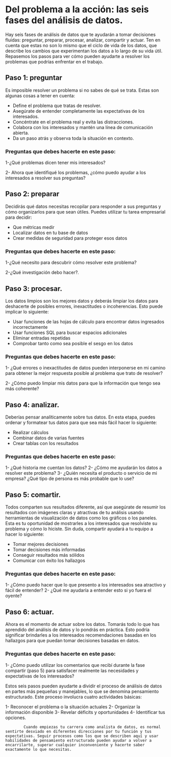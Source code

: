  # Del problema a la acción: las seis fases del análisis de datos.

Hay seis fases de análisis de datos que te ayudarán a tomar decisiones fluidas: preguntar, preparar, procesar, analizar, compartir y actuar. Ten en cuenta que estas no son lo mismo que el ciclo de vida de los datos, que describe los cambios que experimentan los datos a lo largo de su vida útil. Repasemos los pasos para ver cómo pueden ayudarte a resolver los problemas que podrías enfrentar en el trabajo.

## Paso 1: preguntar

Es imposible resolver un problema si no sabes de qué se trata. Estas son algunas cosas a tener en cuenta:
- Define el problema que tratas de resolver.
- Asegúrate de entender completamente las expectativas de los interesados.
- Concéntrate en el problema real y evita las distracciones.
- Colabora con los interesados y mantén una línea de comunicación abierta.
-  Da un paso atrás y observa toda la situación en contexto.

### Preguntas que debes hacerte en este paso:

1-¿Qué problemas dicen tener mis interesados?

2- Ahora que identifiqué los problemas, ¿cómo puedo ayudar a los interesados a resolver sus preguntas?

## Paso 2: preparar

Decidirás qué datos necesitas recopilar para responder a sus preguntas y cómo organizarlos para que sean útiles. Puedes utilizar tu tarea empresarial para decidir: 

- Que métricas medir
- Localizar datos en tu base de datos
- Crear medidas de seguridad para proteger esos datos

### Preguntas que debes hacerte en este paso: 

1-¿Qué necesito para descubrir cómo resolver este problema?

2-¿Qué investigación debo hacer?.

## Paso 3: procesar.

Los datos limpios son los mejores datos y deberás limpiar los datos para deshacerte de posibles errores, inexactitudes o incoherencias. Esto puede implicar lo siguiente:

- Usar funciones de las hojas de cálculo para encontrar datos ingresados incorrectamente
- Usar funciones SQL para buscar espacios adicionales
- Eliminar entradas repetidas
- Comprobar tanto como sea posible el sesgo en los datos

### Preguntas que debes hacerte en este paso: 

1- ¿Qué errores o inexactitudes de datos pueden interponerse en mi camino para obtener la mejor respuesta posible al problema que trato de resolver?

2- ¿Cómo puedo limpiar mis datos para que la información que tengo sea más coherente?

## Paso 4: analizar.

Deberías pensar analíticamente sobre tus datos. En esta etapa, puedes ordenar y formatear tus datos para que sea más fácil hacer lo siguiente: 

- Realizar cálculos
- Combinar datos de varias fuentes
- Crear tablas con los resultados

### Preguntas que debes hacerte en este paso:

1- ¿Qué historia me cuentan los datos?
2- ¿Cómo me ayudarán los datos a resolver este problema?
3- ¿Quién necesita el producto o servicio de mi empresa? ¿Qué tipo de persona es más probable que lo use?

## Paso 5: comartir.
Todos comparten sus resultados diferente, así que asegúrate de resumir los resultados con imágenes claras y atractivas de tu análisis usando herramientas de visualización de datos como los gráficos o los paneles. Esta es tu oportunidad de mostrarles a los interesados que resolviste su problema y cómo lo hiciste. Sin duda, compartir ayudará a tu equipo a hacer lo siguiente: 

- Tomar mejores decisiones
- Tomar decisiones más informadas
- Conseguir resultados más sólidos
- Comunicar con éxito los hallazgos

### Preguntas que debes hacerte en este paso:

1- ¿Cómo puedo hacer que lo que presento a los interesados sea atractivo y fácil de entender?
2- ¿Qué me ayudaría a entender esto si yo fuera el oyente?

## Paso 6: actuar.

Ahora es el momento de actuar sobre los datos. Tomarás todo lo que has aprendido del análisis de datos y lo pondrás en práctica. Esto podría significar brindarles a los interesados recomendaciones basadas en los hallazgos para que puedan tomar decisiones basadas en datos.

### Preguntas que debes hacerte en este paso:

1- ¿Cómo puedo utilizar los comentarios que recibí durante la fase compartir (paso 5) para satisfacer realmente las necesidades y expectativas de los interesados?

Estos seis pasos pueden ayudarte a dividir el proceso de análisis de datos en partes más pequeñas y manejables, lo que se denomina pensamiento estructurado. Este proceso involucra cuatro actividades básicas:

1- Reconocer el problema o la situación actuales
2- Organizar la información disponible 
3- Revelar déficits y oportunidades
4- Identificar tus opciones.

            Cuando empiezas tu carrera como analista de datos, es normal sentirte desviado en diferentes direcciones por tu función y tus expectativas. Seguir procesos como los que se describen aquí y usar habilidades de pensamiento estructurado pueden ayudar a volver a encarrilarte, superar cualquier inconveniente y hacerte saber exactamente lo que necesitas.